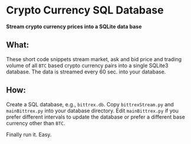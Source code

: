 # Crypto Currency SQL Database

**Stream crypto currency prices into a SQLite data base**

## What:
These short code snippets stream market, ask and bid price and trading volume of all ``BTC`` based crypto currency pairs into a single SQLite3 database.
The data is streamed every 60 sec. into your database.

## How:
Create a SQL database, e.g., ``bittrex.db``. Copy ``bittrexStream.py`` and ``mainBittrex.py`` into your database directory. Edit ``mainBittrex.py`` if you prefer different
intervals to update the database or prefer a different base currency other than ``BTC``.

Finally run it. Easy.

